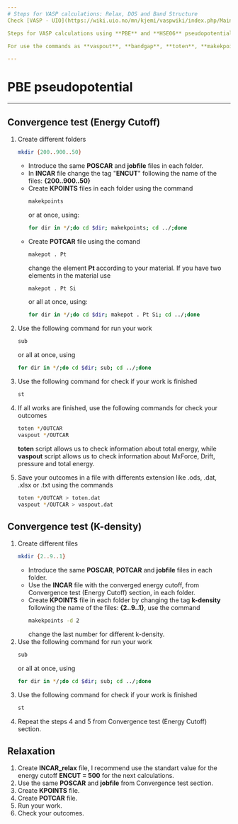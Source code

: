 ```yaml
--- 
# Steps for VASP calculations: Relax, DOS and Band Structure
Check [VASP - UIO](https://wiki.uio.no/mn/kjemi/vaspwiki/index.php/Main_Page).

Steps for VASP calculations using **PBE** and **HSE06** pseudopotentials.

For use the commands as **vaspout**, **bandgap**, **toten**, **makekpoints**, **makepot**, **dosplot.py** and **bandplot.py** is necessary use scripts, check **/.../vasp/template/bin**.

---
```

# PBE pseudopotential
---

## Convergence test (Energy Cutoff)
1. Create different folders 
   ```bash
   mkdir {200..900..50}
   ```
   
   - Introduce the same **POSCAR** and **jobfile** files in each folder.
   - In **INCAR** file change the tag "**ENCUT**" following the name of the files: **{200..900..50}**
   - Create **KPOINTS** files in each folder using the command
     ```bash
     makekpoints
     ```
     or at once, using:
     ```bash
     for dir in */;do cd $dir; makekpoints; cd ../;done
     ```
   - Create **POTCAR** file using the comand 
     ```bash
     makepot . Pt
     ```
     change the element **Pt** according to your material. If you have two elements in the material use
     ```bash
     makepot . Pt Si
     ```
     or all at once, using:
     ```bash
     for dir in */;do cd $dir; makepot . Pt Si; cd ../;done
     ```     
2. Use the following command for run your work
   ```bash
   sub
   ```
   or all at once, using
   ```bash
   for dir in */;do cd $dir; sub; cd ../;done 
   ```   
3. Use the following command for check if your work is finished
   ```bash
   st
   ```   
4. If all works are finished, use the following commands for check your outcomes 
   ```bash
   toten */OUTCAR
   vaspout */OUTCAR
   ```
   **toten** script allows us to check information about total energy, while **vaspout** script allows us to check information about MxForce, Drift, pressure and total energy.
5. Save your outcomes in a file with differents extension like .ods, .dat, .xlsx or .txt using the
   commands
   ```bash
   toten */OUTCAR > toten.dat
   vaspout */OUTCAR > vaspout.dat
   ```   

## Convergence test (K-density)
1. Create different files  
   ```bash
   mkdir {2..9..1}
   ```
   - Introduce the same **POSCAR**, **POTCAR** and **jobfile** files in each folder.
   - Use the **INCAR** file with the converged energy cutoff, from Convergence test (Energy Cutoff) section, in each folder.
   - Create **KPOINTS** file in each folder by changing the tag **k-density** following the name of the files: **{2..9..1}**, use the command
     ```bash
     makekpoints -d 2
     ```
     change the last number for different k-density.
2. Use the following command for run your work
   ```bash
   sub
   ```
   or all at once, using
   ```bash
   for dir in */;do cd $dir; sub; cd ../;done 
   ```  
3. Use the following command for check if your work is finished
   ```bash
   st
   ```  
4. Repeat the steps 4 and 5 from Convergence test (Energy Cutoff) section.

## Relaxation
1. Create **INCAR_relax** file, I recommend use the standart value for the energy cutoff **ENCUT  = 500** for the next calculations.
2. Use the same **POSCAR** and **jobfile** from Convergence test section.
3. Create **KPOINTS** file.   
4. Create **POTCAR** file.
5. Run your work.
6. Check your outcomes.
